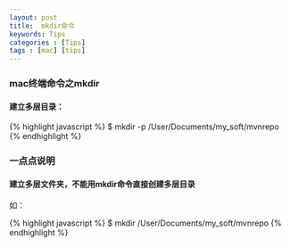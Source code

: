 ```yaml
---
layout: post
title:  mkdir命令
keywords: Tips
categories : [Tips]
tags : [mac] [tips]
---
```

### mac终端命令之mkdir

#### 建立多层目录：

{% highlight javascript %}
$ mkdir -p /User/Documents/my_soft/mvnrepo
{% endhighlight %}
 
### 一点点说明

#### 建立多层文件夹，不能用mkdir命令直接创建多层目录

如：

{% highlight javascript %}
$ mkdir /User/Documents/my_soft/mvnrepo
{% endhighlight %}